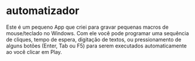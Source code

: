 # automatizador

Este é um pequeno App que criei para gravar pequenas macros de mouse/teclado no Windows.
Com ele você pode programar uma sequência de cliques, tempo de espera, digitação de textos, ou pressionamento de alguns botões (Enter, Tab ou F5) para serem executados automaticamente ao você clicar em Play.
